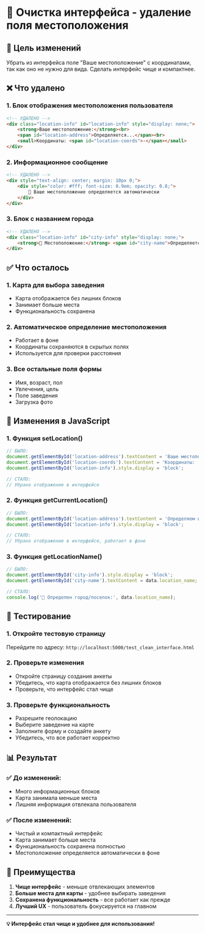 # 🧹 Очистка интерфейса - удаление поля местоположения

## 🎯 Цель изменений

Убрать из интерфейса поле "Ваше местоположение" с координатами, так как оно не нужно для вида. Сделать интерфейс чище и компактнее.

## ❌ Что удалено

### 1. **Блок отображения местоположения пользователя**
```html
<!-- УДАЛЕНО -->
<div class="location-info" id="location-info" style="display: none;">
    <strong>Ваше местоположение:</strong><br>
    <span id="location-address">Определяется...</span><br>
    <small>Координаты: <span id="location-coords">-</span></small>
</div>
```

### 2. **Информационное сообщение**
```html
<!-- УДАЛЕНО -->
<div style="text-align: center; margin: 10px 0;">
    <div style="color: #fff; font-size: 0.9em; opacity: 0.8;">
        📍 Ваше местоположение определяется автоматически
    </div>
</div>
```

### 3. **Блок с названием города**
```html
<!-- УДАЛЕНО -->
<div class="location-info" id="city-info" style="display: none;">
    <strong>📍 Местоположение:</strong> <span id="city-name">Определяется...</span>
</div>
```

## ✅ Что осталось

### 1. **Карта для выбора заведения**
- Карта отображается без лишних блоков
- Занимает больше места
- Функциональность сохранена

### 2. **Автоматическое определение местоположения**
- Работает в фоне
- Координаты сохраняются в скрытых полях
- Используется для проверки расстояния

### 3. **Все остальные поля формы**
- Имя, возраст, пол
- Увлечения, цель
- Поле заведения
- Загрузка фото

## 🔧 Изменения в JavaScript

### 1. **Функция setLocation()**
```javascript
// БЫЛО:
document.getElementById('location-address').textContent = 'Ваше местоположение определено (неизменяемое)';
document.getElementById('location-coords').textContent = 'Координаты: ' + lat.toFixed(4) + ', ' + lng.toFixed(4);
document.getElementById('location-info').style.display = 'block';

// СТАЛО:
// Убрано отображение в интерфейсе
```

### 2. **Функция getCurrentLocation()**
```javascript
// БЫЛО:
document.getElementById('location-address').textContent = 'Определяем ваше местоположение...';
document.getElementById('location-info').style.display = 'block';

// СТАЛО:
// Убрано отображение в интерфейсе, работает в фоне
```

### 3. **Функция getLocationName()**
```javascript
// БЫЛО:
document.getElementById('city-info').style.display = 'block';
document.getElementById('city-name').textContent = data.location_name;

// СТАЛО:
console.log('📍 Определен город/поселок:', data.location_name);
```

## 🧪 Тестирование

### 1. **Откройте тестовую страницу**
Перейдите по адресу: `http://localhost:5000/test_clean_interface.html`

### 2. **Проверьте изменения**
- Откройте страницу создания анкеты
- Убедитесь, что карта отображается без лишних блоков
- Проверьте, что интерфейс стал чище

### 3. **Проверьте функциональность**
- Разрешите геолокацию
- Выберите заведение на карте
- Заполните форму и создайте анкету
- Убедитесь, что все работает корректно

## 📊 Результат

### ✅ **До изменений:**
- Много информационных блоков
- Карта занимала меньше места
- Лишняя информация отвлекала пользователя

### ✅ **После изменений:**
- Чистый и компактный интерфейс
- Карта занимает больше места
- Функциональность сохранена полностью
- Местоположение определяется автоматически в фоне

## 🎯 Преимущества

1. **Чище интерфейс** - меньше отвлекающих элементов
2. **Больше места для карты** - удобнее выбирать заведения
3. **Сохранена функциональность** - все работает как прежде
4. **Лучший UX** - пользователь фокусируется на главном

---

**💡 Интерфейс стал чище и удобнее для использования!** 